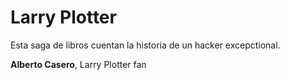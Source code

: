 # Larry Plotter 

Esta saga de libros cuentan la historia de un hacker excepctional.

**Alberto Casero**, Larry Plotter fan


